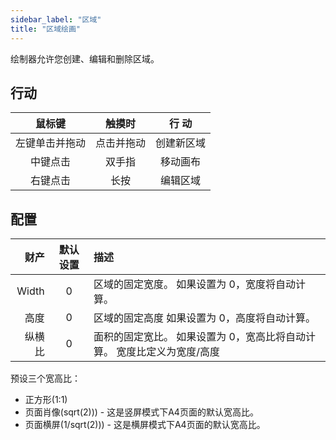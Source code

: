 ```yaml
---
sidebar_label: "区域"
title: "区域绘画"
---
```


绘制器允许您创建、编辑和删除区域。

## 行动

|   鼠标键   |  触摸时  |  行 动  |
|:-------:|:-----:|:-----:|
| 左键单击并拖动 | 点击并拖动 | 创建新区域 |
|  中键点击   |  双手指  | 移动画布  |
|  右键点击   |  长按   | 编辑区域  |

## 配置

|    财产 | 默认设置 | 描述                                     |
| -----:|:----:|:-------------------------------------- |
| Width |  0   | 区域的固定宽度。 如果设置为 0，宽度将自动计算。              |
|    高度 |  0   | 区域的固定高度 如果设置为 0，高度将自动计算。               |
|   纵横比 |  0   | 面积的固定宽比。 如果设置为 0，宽高比将自动计算。 宽度比定义为宽度/高度 |

预设三个宽高比：

* 正方形(1:1)
* 页面肖像(sqrt(2))) - 这是竖屏模式下A4页面的默认宽高比。
* 页面横屏(1/sqrt(2))) - 这是横屏模式下A4页面的默认宽高比。
